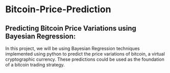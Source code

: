 # Bitcoin-Price-Prediction
## Predicting Bitcoin Price Variations using Bayesian Regression:

In this project, we will be using Bayesian Regression techniques implemented using python to predict the price variations of bitcoin, a virtual cryptographic currency. These predictions could be used as the foundation of a bitcoin trading strategy.
